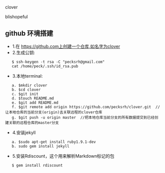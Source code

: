 clover

blishopeful


## github 环境搭建

* 1.在 https://github.com上创建一个仓库,如名字为clover
* 2.生成公钥: 
```
   $ ssh-keygen -t rsa -C "pecksrh@gmail.com"
   cat /home/peck/.ssh/id_rsa.pub
```
* 3.本地terminal:
```
   a. $mkdir clover
   b. $cd clover
   c. $git init
   d. $touch README.md
   e. $git add README.md
   f. $git remote add origin https://github.com/pecksrh/clover.git  //让本地仓库的当前分支(origin)去关联远程的clover仓库
   g. $git push -u origin master  //把本地仓库当前分支的所有数据提交到已经创建关联的远程仓库的master分支
```
* 4.安装jekyll
```
   a. $sudo apt-get install ruby1.9.1-dev
   b. sudo gem install jekyll
```
* 5.安装Rdiscount，这个用来解析Markdown标记的包
```
   $ gem install rdiscount
```
